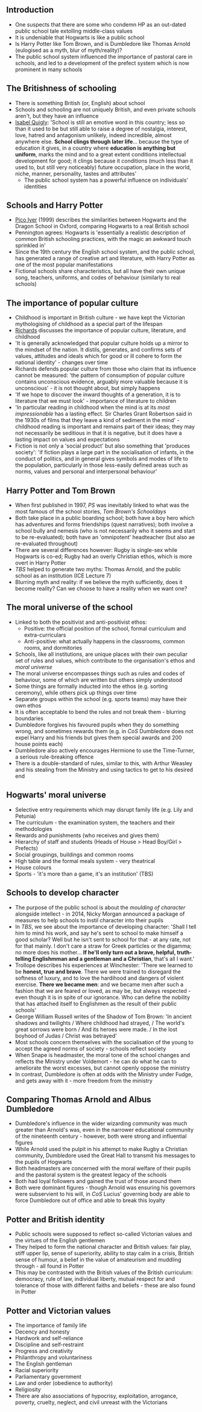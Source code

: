 ## Introduction
* One suspects that there are some who condemn HP as an out-dated public school tale extolling middle-class values
* It is undeniable that Hogwarts is like a public school
* Is Harry Potter like Tom Brown, and is Dumbledore like Thomas Arnold (eulogised as a myth, blur of myth/reality)?
* The public school system influenced the importance of pastoral care in schools, and led to a development of the prefect system which is now prominent in many schools

## The Britishness of schooling
* There is something British (or, English) about school
* Schools and schooling are not uniquely British, and even private schools aren't, but they have an influence
* [Isabel Quigly](https://library.dur.ac.uk/record=b1021648~S1): 'School is still an emotive word in this country; less so than it used to be but still able to raise a degree of nostalgia, interest, love, hatred and antagonism unlikely, indeed incredible, almost anywhere else. **School clings through later life**... because the type of education it gives, in a country where **education is anything but uniform**, marks the mind and to a great extent conditions intellectual development for good; it clings because it conditions (much less than it used to, but still very noticeably) future occupation, place in the world, niche, manner, personality, tastes and attributes'
    * The public school system has a powerful influence on individuals' identities
    
## Schools and Harry Potter
* [Pico Iyer](http://www.nytimes.com/books/99/10/10/bookend/bookend.html) (1999) describes the similarities between Hogwarts and the Dragon School in Oxford, comparing Hogwarts to a real British school
* Pennington agrees: Hogwarts is 'essentially a realistic description of common British schooling practices, with the magic an awkward touch sprinkled in'
* Since the 19th century the English school system, and the public school, has generated a range of creative art and literature, with Harry Potter as one of the most popular manifestations
* Fictional schools share characteristics, but all have their own unique song, teachers, uniforms, and codes of behaviour (similarly to real schools)

## The importance of popular culture
* Childhood is important in British culture - we have kept the Victorian mythologising of childhood as a special part of the lifespan
* [Richards](https://library.dur.ac.uk/record=b1373690~S1) discusses the importance of popular culture, literature, and childhood
* 'It is generally acknowledged that popular culture holds up a mirror to the mindset of the nation. It distils, generates, and confirms sets of values, attitudes and ideals which for good or ill cohere to form the national identity' - changes over time
* Richards defends popular culture from those who claim that its influence cannot be measured: 'the pattern of consumption of popular culture contains unconscious evidence, arguably more valuable because it is unconscious' - it is not thought about, but simply happens
* 'If we hope to discover the inward thoughts of a generation, it is to literature that we must look' - importance of literature to children
* 'In particular reading in childhood when the mind is at its *most impressionable* has a lasting effect. Sir Charles Grant Robertson said in the 1930s of films that they leave a kind of sediment in the mind' - childhood reading is important and remains part of their ideas; they may not necessarily be seditious in that it is negative, but it does have a lasting impact on values and expectations
* Fiction is not only a 'social product' but also something that 'produces society': 'if fiction plays a large part in the socialisation of infants, in the conduct of politics, and in general gives symbols and modes of life to the population, particularly in those less-easily defined areas such as norms, values and personal and interpersonal behaviour'

## Harry Potter and Tom Brown
* When first published in 1997, *PS* was inevitably linked to what was the most famous of the school stories, *Tom Brown's Schooldays* 
* Both take place in a public boarding school; both have a boy hero which has adventures and forms friendships (quest narratives); both involve a school bully and nemesis (who is not necessarily who it seems and start to be re-evaluated); both have an 'omnipotent' headteacher (but also ae re-evaluated throughout)
* There are several differences however: Rugby is single-sex while Hogwarts is co-ed; Rugby had an overly Christian ethos, which is more overt in Harry Potter
* *TBS* helped to generate two myths: Thomas Arnold, and the public school as an institution (ICE Lecture 7)
* Blurring myth and reality: if we believe the myth sufficiently, does it become reality? Can we choose to have a reality when we want one?

## The moral universe of the school
* Linked to both the positivist and anti-positivist ethos:
    * Positive: the official position of the school, formal curriculum and extra-curriculars
    * Anti-positive: what actually happens in the classrooms, common rooms, and dormitories
* Schools, like all institutions, are unique places with their own peculiar set of rules and values, which contribute to the organisation's ethos and *moral universe* 
* The moral universe encompasses things such as rules and codes of behaviour, some of which are written but others simply understood
* Some things are formally inducted into the ethos (e.g. sorting ceremony), while others pick up things over time
* Separate groups within the school (e.g. sports teams) may have their own ethos
* It is often acceptable to bend the rules and not break them - blurring boundaries
* Dumbledore forgives his favoured pupils when they do something wrong, and sometimes rewards them (e.g. in *CoS* Dumbledore does not expel Harry and his friends but gives them special awards and 200 house points each)
* Dumbledore also actively encourages Hermione to use the Time-Turner, a serious rule-breaking offence
* There is a double-standard of rules, similar to this, with Arthur Weasley and his stealing from the Ministry and using tactics to get to his desired end

## Hogwarts' moral universe
* Selective entry requirements which may disrupt family life (e.g. Lily and Petunia)
* The curriculum - the examination system, the teachers and their methodologies
* Rewards and punishments (who receives and gives them)
* Hierarchy of staff and students (Heads of House > Head Boy/Girl > Prefects)
* Social groupings, buildings and common rooms
* High table and the formal meals system - very theatrical
* House colours
* Sports - 'it's more than a game, it's an institution' (TBS)

## Schools to develop character
* The purpose of the public school is about the *moulding of character* alongside intellect - in 2014, Nicky Morgan announced a package of measures to help schools to instil character into their pupils
* In *TBS*, we see about the importance of developing character: 'Shall I tell him to mind his work, and say he's sent to school to make himself a good scholar? Well but he isn't sent to school for that - at any rate, not for that mainly. I don't care a straw for Greek particles or the digamma; no more does his mother... **If he'll only turn out a brave, helpful, truth-telling Englishmman and a gentleman and a Christian**, that's all I want.'
* Trollope describes his experiences at Winchester: 'There we learned to be **honest, true and brave**. There we were trained to disregard the softness of luxury, and to love the hardihood and dangers of violent exercise. **There we became men**: and we became men after such a fashion that we are feared or loved, as may be, but always respected - even though it is in spite of our ignorance. Who can define the nobility that has attached itself to Englishmen as the result of their public schools'
* George William Russell writes of the Shadow of Tom Brown: 'In ancient shadows and twilights / Where childhood had strayed, / The world's great sorrows were born / And its heroes were made. / In the lost boyhood of Judas / Christ was betrayed'
* Most schools concern themselves with the socialisation of the young to accept the agreed norms of society - schools reflect society
* When Snape is headmaster, the moral tone of the school changes and reflects the Ministry under Voldemort - he can do what he can to ameliorate the worst excesses, but cannot openly oppose the ministry
* In contrast, Dumbledore is often at odds with the Ministry under Fudge, and gets away with it - more freedom from the ministry

## Comparing Thomas Arnold and Albus Dumbledore
* Dumbledore's influence in the wider wizarding community was much greater than Arnold's was, even in the narrower educational community of the nineteenth century - however, both were strong and influential figures
* While Arnold used the pulpit in his attempt to make Rugby a Christian community, Dumbledore used the Great Hall to transmit his messages to the pupils of Hogwarts
* Both headmasters are concerned with the moral welfare of their pupils and the pastoral system is the greatest legacy of the schools
* Both had loyal followers and gained the trust of those around them
* Both were dominant figures - though Arnold was ensuring his governors were subservient to his will, in *CoS* Lucius' governing body are able to force Dumbledore out of office and able to break this loyalty

## Potter and British identity
* Public schools were supposed to reflect so-called Victorian values and the virtues of the English gentlemen
* They helped to form the national character and British values: fair play, stiff upper lip, sense of superiority, ability to stay calm in a crisis, British sense of humour, a belief in the value of amateurism and muddling through - all found in Potter
* This may be contrasted with the British values of the British curriculum: democracy, rule of law, individual liberty, mutual respect for and tolerance of those with different faiths and beliefs - these are also found in Potter

## Potter and Victorian values
* The importance of family life
* Decency and honesty
* Hardwork and self-reliance
* Discipline and self-restraint
* Progress and creativity
* Philanthropy and voluntariness
* The English gentleman
* Racial superiority
* Parliamentary government
* Law and order (obedience to authority) 
* Religiosity
* There are also associations of hypocrisy, exploitation, arrogance, poverty, cruelty, neglect, and civil unreast with the Victorians
